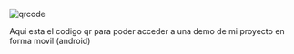 ![qrcode](https://github.com/user-attachments/assets/ea54b440-d4b1-4901-8dea-21f126025c68)

Aqui esta el codigo qr para poder acceder a una demo de mi proyecto en forma movil (android)
